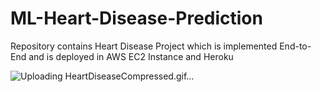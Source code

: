# ML-Heart-Disease-Prediction
Repository contains Heart Disease Project which is implemented End-to-End and is deployed in AWS EC2 Instance and Heroku

![Uploading HeartDiseaseCompressed.gif…]()
